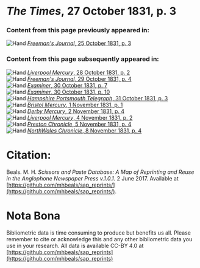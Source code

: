 # *The Times*, 27 October 1831, p. 3  
  
### Content from this page previously appeared in:  
![Hand](http://scissorsandpaste.net/wp-content/uploads/2017/06/smallhandpointer.png) [*Freeman's Journal*, 25 October 1831, p. 3](https://mhbeals.github.io/sap_html/Freeman's-Journal/Freeman's-Journal-25-October-1831-p-3)  
  
### Content from this page subsequently appeared in:  
![Hand](http://scissorsandpaste.net/wp-content/uploads/2017/06/smallhandpointer.png) [*Liverpool Mercury*, 28 October 1831, p. 2](https://mhbeals.github.io/sap_html/Liverpool-Mercury/Liverpool-Mercury-28-October-1831-p-2)  
![Hand](http://scissorsandpaste.net/wp-content/uploads/2017/06/smallhandpointer.png) [*Freeman's Journal*, 29 October 1831, p. 4](https://mhbeals.github.io/sap_html/Freeman's-Journal/Freeman's-Journal-29-October-1831-p-4)  
![Hand](http://scissorsandpaste.net/wp-content/uploads/2017/06/smallhandpointer.png) [*Examiner*, 30 October 1831, p. 7](https://mhbeals.github.io/sap_html/Examiner/Examiner-30-October-1831-p-7)  
![Hand](http://scissorsandpaste.net/wp-content/uploads/2017/06/smallhandpointer.png) [*Examiner*, 30 October 1831, p. 10](https://mhbeals.github.io/sap_html/Examiner/Examiner-30-October-1831-p-10)  
![Hand](http://scissorsandpaste.net/wp-content/uploads/2017/06/smallhandpointer.png) [*Hampshire Portsmouth Telegraph*, 31 October 1831, p. 3](https://mhbeals.github.io/sap_html/Hampshire-Portsmouth-Telegraph/Hampshire-Portsmouth-Telegraph-31-October-1831-p-3)  
![Hand](http://scissorsandpaste.net/wp-content/uploads/2017/06/smallhandpointer.png) [*Bristol Mercury*, 1 November 1831, p. 1](https://mhbeals.github.io/sap_html/Bristol-Mercury/Bristol-Mercury-1-November-1831-p-1)  
![Hand](http://scissorsandpaste.net/wp-content/uploads/2017/06/smallhandpointer.png) [*Derby Mercury*, 2 November 1831, p. 4](https://mhbeals.github.io/sap_html/Derby-Mercury/Derby-Mercury-2-November-1831-p-4)  
![Hand](http://scissorsandpaste.net/wp-content/uploads/2017/06/smallhandpointer.png) [*Liverpool Mercury*, 4 November 1831, p. 2](https://mhbeals.github.io/sap_html/Liverpool-Mercury/Liverpool-Mercury-4-November-1831-p-2)  
![Hand](http://scissorsandpaste.net/wp-content/uploads/2017/06/smallhandpointer.png) [*Preston Chronicle*, 5 November 1831, p. 4](https://mhbeals.github.io/sap_html/Preston-Chronicle/Preston-Chronicle-5-November-1831-p-4)  
![Hand](http://scissorsandpaste.net/wp-content/uploads/2017/06/smallhandpointer.png) [*NorthWales Chronicle*, 8 November 1831, p. 4](https://mhbeals.github.io/sap_html/NorthWales-Chronicle/NorthWales-Chronicle-8-November-1831-p-4)  


# Citation: 

Beals. M. H. *Scissors and Paste Database: A Map of Reprinting and Reuse in the Anglophone Newspaper Press v.1.0.1.* 2 June 2017. Available at [https://github.com/mhbeals/sap_reprints/](https://github.com/mhbeals/sap_reprints/). 

# Nota Bona

Bibliometric data is time consuming to produce but benefits us all. Please remember to cite or acknowledge this and any other bibliometric data you use in your research. All data is available CC-BY 4.0 at [https://github.com/mhbeals/sap_reprints](https://github.com/mhbeals/sap_reprints)